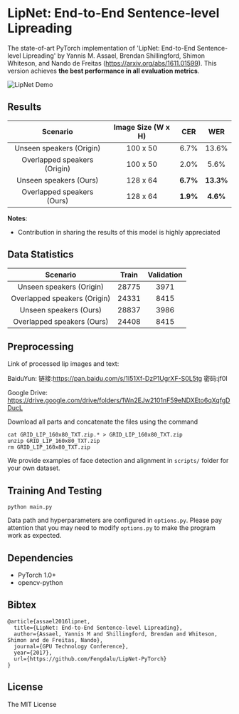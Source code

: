 # LipNet: End-to-End Sentence-level Lipreading

The state-of-art PyTorch implementation of 'LipNet: End-to-End Sentence-level Lipreading' by Yannis M. Assael, Brendan Shillingford, Shimon Whiteson, and Nando de Freitas (https://arxiv.org/abs/1611.01599). This version achieves **the best performance in all evaluation metrics**.

![LipNet Demo](demo.gif)


## Results

|       Scenario          |  Image Size (W x H) |  CER  |     WER    |
|:-----------------------:|:-------------------:|:-----:|:----------:|
|    Unseen speakers (Origin)    | 100 x 50 |    6.7%   |    13.6%   |
|   Overlapped speakers (Origin) | 100 x 50 |    2.0%   |    5.6%    |
|    Unseen speakers (Ours)      | 128 x 64 |  **6.7%** |  **13.3%** |
|   Overlapped speakers (Ours)   | 128 x 64 |  **1.9%** |  **4.6%**  |

**Notes**:

- Contribution in sharing the results of this model is highly appreciated

## Data Statistics

|             Scenario            |   Train   |  Validation  |
|:-------------------------------:|:---------:|:------------:|
|    Unseen speakers (Origin)     |   28775   |     3971     |      
|   Overlapped speakers (Origin)  |   24331   |     8415     |
|    Unseen speakers (Ours)       |   28837   |     3986     |
|   Overlapped speakers (Ours)    |   24408   |     8415     |


## Preprocessing

Link of processed lip images and text: 

BaiduYun: 链接:https://pan.baidu.com/s/1I51Xf-DzP1UgrXF-S0L5tg  密码:jf0l

Google Drive: https://drive.google.com/drive/folders/1Wn2EJw2101nF59eNDXEto6qXqfgDDucL

Download all parts and concatenate the files using the command 

```
cat GRID_LIP_160x80_TXT.zip.* > GRID_LIP_160x80_TXT.zip
unzip GRID_LIP_160x80_TXT.zip
rm GRID_LIP_160x80_TXT.zip
```

We provide examples of face detection and alignment in `scripts/` folder for your own dataset.

## Training And Testing

```
python main.py
```

Data path and hyperparameters are configured in `options.py`. Please pay attention that you may need to modify `options.py` to make the program work as expected.


## Dependencies

* PyTorch 1.0+
* opencv-python

## Bibtex
    @article{assael2016lipnet,
	  title={LipNet: End-to-End Sentence-level Lipreading},
	  author={Assael, Yannis M and Shillingford, Brendan and Whiteson, Shimon and de Freitas, Nando},
	  journal={GPU Technology Conference},
	  year={2017},
	  url={https://github.com/Fengdalu/LipNet-PyTorch}
	}


## License

The MIT License


